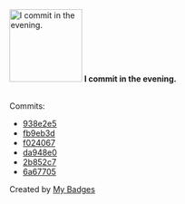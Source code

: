 <img src="https://my-badges.github.io/my-badges/evening-commits.png" alt="I commit in the evening." title="I commit in the evening." width="128">
<strong>I commit in the evening.</strong>
<br><br>

Commits:

- <a href="https://github.com/qoomon/aws-s3-bucket-browser/commit/938e2e5cee972af1591208c1a276e5ce3f512775">938e2e5</a>
- <a href="https://github.com/qoomon/website/commit/fb9eb3dcdc1f03d167ef2d0c5963a49d83831950">fb9eb3d</a>
- <a href="https://github.com/qoomon/website/commit/f024067ea393f5910821199492173f49e9eb80a3">f024067</a>
- <a href="https://github.com/qoomon/website/commit/da948e01c423012df19eac8b922d7d68e55de95a">da948e0</a>
- <a href="https://github.com/qoomon/actions--access-token/commit/2b852c77ab16c9f322dc299a41aaddbdbd62da6a">2b852c7</a>
- <a href="https://github.com/qoomon/actions--access-token/commit/6a6770542c38e4d9ab8ec3adf8bb0eb9f140c6b3">6a67705</a>


Created by <a href="https://github.com/my-badges/my-badges">My Badges</a>